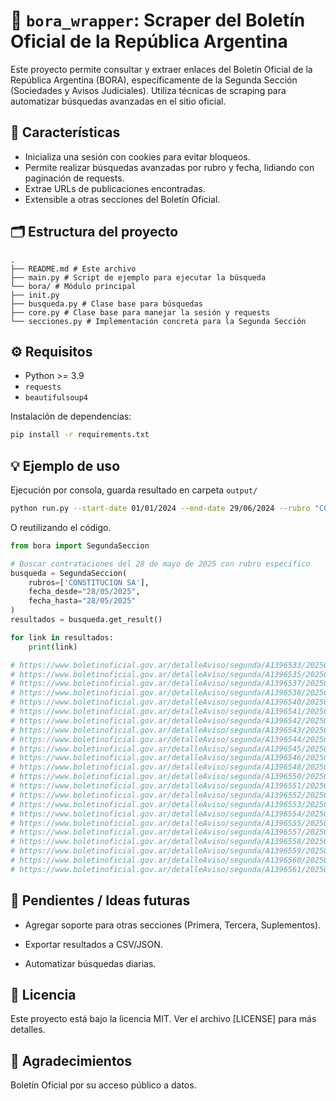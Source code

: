 # 📰 `bora_wrapper`: Scraper del Boletín Oficial de la República Argentina

Este proyecto permite consultar y extraer enlaces del Boletín Oficial de la República Argentina (BORA),
específicamente de la Segunda Sección (Sociedades y Avisos Judiciales). 
Utiliza técnicas de scraping para automatizar búsquedas avanzadas en el sitio oficial.

## 🚀 Características

- Inicializa una sesión con cookies para evitar bloqueos.
- Permite realizar búsquedas avanzadas por rubro y fecha, lidiando con paginación de requests.
- Extrae URLs de publicaciones encontradas.
- Extensible a otras secciones del Boletín Oficial.

## 🗂 Estructura del proyecto
```
.
├── README.md # Este archivo
├── main.py # Script de ejemplo para ejecutar la búsqueda
└── bora/ # Módulo principal
├── init.py
├── busqueda.py # Clase base para búsquedas
├── core.py # Clase base para manejar la sesión y requests
└── secciones.py # Implementación concreta para la Segunda Sección
```

## ⚙️ Requisitos

- Python >= 3.9
- `requests`
- `beautifulsoup4`

Instalación de dependencias:

```bash
pip install -r requirements.txt
```

## 💡 Ejemplo de uso

Ejecución por consola, guarda resultado en carpeta `output/`

```bash
python run.py --start-date 01/01/2024 --end-date 29/06/2024 --rubro "CONSTITUCION SA"
```

O reutilizando el código. 

```python
from bora import SegundaSeccion

# Buscar contrataciones del 28 de mayo de 2025 con rubro específico
busqueda = SegundaSeccion(
    rubros=['CONSTITUCION SA'], 
    fecha_desde="28/05/2025", 
    fecha_hasta="28/05/2025"
)
resultados = busqueda.get_result()

for link in resultados:
    print(link)

# https://www.boletinoficial.gov.ar/detalleAviso/segunda/A1396533/20250528?busqueda=1
# https://www.boletinoficial.gov.ar/detalleAviso/segunda/A1396535/20250528?busqueda=1
# https://www.boletinoficial.gov.ar/detalleAviso/segunda/A1396537/20250528?busqueda=1
# https://www.boletinoficial.gov.ar/detalleAviso/segunda/A1396538/20250528?busqueda=1
# https://www.boletinoficial.gov.ar/detalleAviso/segunda/A1396540/20250528?busqueda=1
# https://www.boletinoficial.gov.ar/detalleAviso/segunda/A1396541/20250528?busqueda=1
# https://www.boletinoficial.gov.ar/detalleAviso/segunda/A1396542/20250528?busqueda=1
# https://www.boletinoficial.gov.ar/detalleAviso/segunda/A1396543/20250528?busqueda=1
# https://www.boletinoficial.gov.ar/detalleAviso/segunda/A1396544/20250528?busqueda=1
# https://www.boletinoficial.gov.ar/detalleAviso/segunda/A1396545/20250528?busqueda=1
# https://www.boletinoficial.gov.ar/detalleAviso/segunda/A1396546/20250528?busqueda=1
# https://www.boletinoficial.gov.ar/detalleAviso/segunda/A1396548/20250528?busqueda=1
# https://www.boletinoficial.gov.ar/detalleAviso/segunda/A1396550/20250528?busqueda=1
# https://www.boletinoficial.gov.ar/detalleAviso/segunda/A1396551/20250528?busqueda=1
# https://www.boletinoficial.gov.ar/detalleAviso/segunda/A1396552/20250528?busqueda=1
# https://www.boletinoficial.gov.ar/detalleAviso/segunda/A1396553/20250528?busqueda=1
# https://www.boletinoficial.gov.ar/detalleAviso/segunda/A1396554/20250528?busqueda=1
# https://www.boletinoficial.gov.ar/detalleAviso/segunda/A1396555/20250528?busqueda=1
# https://www.boletinoficial.gov.ar/detalleAviso/segunda/A1396557/20250528?busqueda=1
# https://www.boletinoficial.gov.ar/detalleAviso/segunda/A1396558/20250528?busqueda=1
# https://www.boletinoficial.gov.ar/detalleAviso/segunda/A1396559/20250528?busqueda=1
# https://www.boletinoficial.gov.ar/detalleAviso/segunda/A1396560/20250528?busqueda=1
# https://www.boletinoficial.gov.ar/detalleAviso/segunda/A1396561/20250528?busqueda=1
```

## 📌 Pendientes / Ideas futuras
* Agregar soporte para otras secciones (Primera, Tercera, Suplementos).

* Exportar resultados a CSV/JSON.

* Automatizar búsquedas diarias.

## 📝 Licencia
Este proyecto está bajo la licencia MIT. Ver el archivo [LICENSE] para más detalles.

## 🙌 Agradecimientos
Boletín Oficial por su acceso público a datos.
